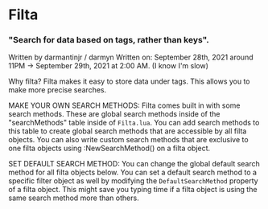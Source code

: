 # Filta
### "Search for data based on tags, rather than keys".

Written by darmantinjr / darmyn
Written on: September 28th, 2021 around 11PM -> September 29th, 2021 at 2:00 AM. (I know I'm slow)

Why filta?
Filta makes it easy to store data under tags. This allows you to make more precise searches.

MAKE YOUR OWN SEARCH METHODS: Filta comes built in with some search methods. These are global search methods
inside of the "searchMethods" table inside of `Filta.lua`. You can add search methods to this table to create global search methods
that are accessible by all filta objects. You can also write custom search methods that are exclusive to
one filta objects using :NewSearchMethod() on a filta object.

SET DEFAULT SEARCH METHOD: You can change the global default search method for all filta objects below. You can set a 
default search method to a specific filter object as well by modifying the `DefaultSearchMethod` property of a filta object.
This might save you typing time if a filta object is using the same search method more than others.
